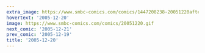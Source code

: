 ```yaml
---
extra_image: https://www.smbc-comics.com/comics/1447208238-20051220after.png
hovertext: '2005-12-20'
image: https://www.smbc-comics.com/comics/20051220.gif
next_comic: '2005-12-21'
prev_comic: '2005-12-19'
title: '2005-12-20'
---
```


